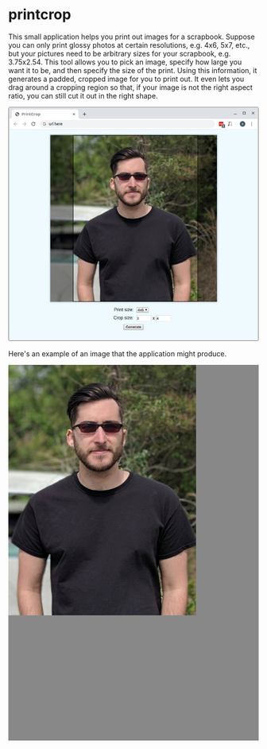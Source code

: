 # printcrop

This small application helps you print out images for a scrapbook. Suppose you can only print glossy photos at certain resolutions, e.g. 4x6, 5x7, etc., but your pictures need to be arbitrary sizes for your scrapbook, e.g. 3.75x2.54. This tool allows you to pick an image, specify how large you want it to be, and then specify the size of the print. Using this information, it generates a padded, cropped image for you to print out. It even lets you drag around a cropping region so that, if your image is not the right aspect ratio, you can still cut it out in the right shape.

![Screenshot of the application in a browser.](demo/screenshot.png)

Here's an example of an image that the application might produce.

![Example of a cropped, padded image.](demo/cropped.png)

